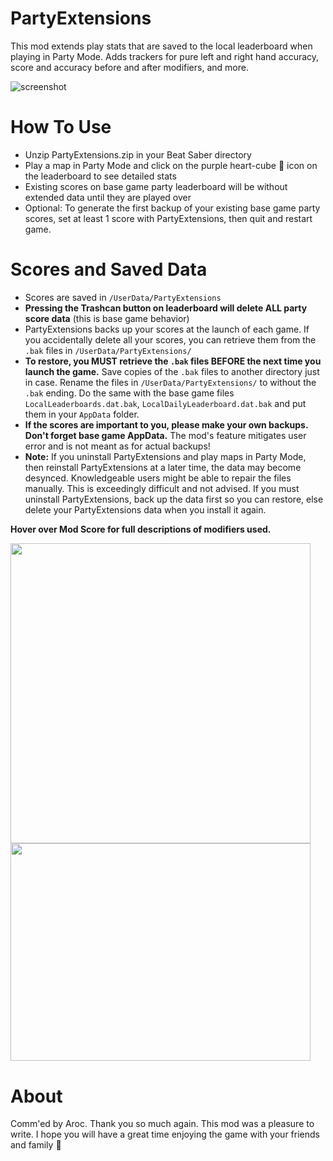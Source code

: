 # PartyExtensions
This mod extends play stats that are saved to the local leaderboard when playing in Party Mode. Adds trackers for pure left and right hand accuracy, score and accuracy before and after modifiers, and more.

![screenshot](https://github.com/zeph-yr/PartyExtensions/blob/master/Screenshots/partyextensions_menu_9.png)

# How To Use
- Unzip PartyExtensions.zip in your Beat Saber directory
- Play a map in Party Mode and click on the purple heart-cube 💟 icon on the leaderboard to see detailed stats
- Existing scores on base game party leaderboard will be without extended data until they are played over
- Optional: To generate the first backup of your existing base game party scores, set at least 1 score with PartyExtensions, then quit and restart game.

# Scores and Saved Data
- Scores are saved in `/UserData/PartyExtensions`
- **Pressing the Trashcan button on leaderboard will delete ALL party score data** (this is base game behavior)
- PartyExtensions backs up your scores at the launch of each game. If you accidentally delete all your scores, you can retrieve them from the `.bak` files in `/UserData/PartyExtensions/`
- **To restore, you MUST retrieve the `.bak` files BEFORE the next time you launch the game.** Save copies of the `.bak` files to another directory just in case. Rename the files in `/UserData/PartyExtensions/` to without the `.bak` ending. Do the same with the base game files `LocalLeaderboards.dat.bak`, `LocalDailyLeaderboard.dat.bak` and put them in your `AppData` folder.
- **If the scores are important to you, please make your own backups. Don't forget base game AppData.** The mod's feature mitigates user error and is not meant as for actual backups!
- **Note:** If you uninstall PartyExtensions and play maps in Party Mode, then reinstall PartyExtensions at a later time, the data may become desynced. Knowledgeable users might be able to repair the files manually. This is exceedingly difficult and not advised. If you must uninstall PartyExtensions, back up the data first so you can restore, else delete your PartyExtensions data when you install it again.


<b>Hover over Mod Score for full descriptions of modifiers used.</b>

<img src="https://github.com/zeph-yr/PartyExtensions/blob/master/Screenshots/partyextensions_menu_11_crop.png" width="480"/><img src="https://github.com/zeph-yr/PartyExtensions/blob/master/Screenshots/partyextensions_menu_12.png" width="480" height="348.6"/>

# About
Comm'ed by Aroc. Thank you so much again. This mod was a pleasure to write. I hope you will have a great time enjoying the game with your friends and family 💖
